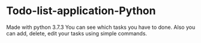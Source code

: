 # Todo-list-application-Python
Made with python 3.7.3
You can see which tasks you have to done. Also you can add, delete, edit your tasks using simple commands.
